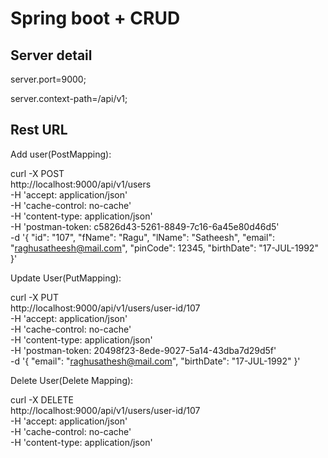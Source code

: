 # Spring boot + CRUD 

Server detail
-------------------
server.port=9000;

server.context-path=/api/v1;


Rest URL
------------------
Add user(PostMapping):

   curl -X POST \
  http://localhost:9000/api/v1/users \
  -H 'accept: application/json' \
  -H 'cache-control: no-cache' \
  -H 'content-type: application/json' \
  -H 'postman-token: c5826d43-5261-8849-7c16-6a45e80d46d5' \
  -d '{
    "id": "107",
    "fName": "Ragu",
    "lName": "Satheesh",
    "email": "raghusatheesh@mail.com",
    "pinCode": 12345,
    "birthDate": "17-JUL-1992"
  }'
  
  
 Update User(PutMapping):
  
   
   curl -X PUT \
  http://localhost:9000/api/v1/users/user-id/107 \
  -H 'accept: application/json' \
  -H 'cache-control: no-cache' \
  -H 'content-type: application/json' \
  -H 'postman-token: 20498f23-8ede-9027-5a14-43dba7d29d5f' \
  -d '{
    "email": "raghusathesh@mail.com",
    "birthDate": "17-JUL-1992"
  }'
  
  
  
 Delete User(Delete Mapping):
  
  
   curl -X DELETE \
  http://localhost:9000/api/v1/users/user-id/107 \
  -H 'accept: application/json' \
  -H 'cache-control: no-cache' \
  -H 'content-type: application/json' 
  
  
    

